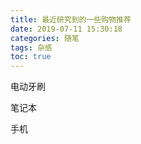 ```yaml
---
title: 最近研究到的一些购物推荐
date: 2019-07-11 15:30:18
categories: 随笔
tags: 杂感
toc: true
---
```

电动牙刷

笔记本

手机

